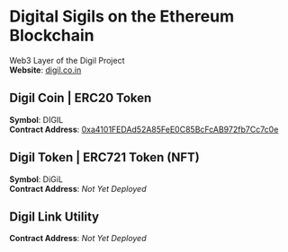 # Digital Sigils on the Ethereum Blockchain
Web3 Layer of the Digil Project  
**Website**: [digil.co.in](https://digil.co.in)

## Digil Coin | ERC20 Token
**Symbol**: DIGIL  
**Contract Address**: [0xa4101FEDAd52A85FeE0C85BcFcAB972fb7Cc7c0e](https://etherscan.io/token/0xa4101fedad52a85fee0c85bcfcab972fb7cc7c0e)  

## Digil Token | ERC721 Token (NFT)
**Symbol**: DiGiL  
**Contract Address**: _Not Yet Deployed_  

## Digil Link Utility
**Contract Address**: _Not Yet Deployed_  
